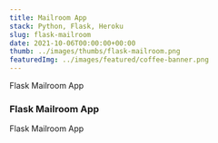 ```yaml
---
title: Mailroom App
stack: Python, Flask, Heroku
slug: flask-mailroom
date: 2021-10-06T00:00:00+00:00
thumb: ../images/thumbs/flask-mailroom.png
featuredImg: ../images/featured/coffee-banner.png
---
```


Flask Mailroom App

### Flask Mailroom App

Flask Mailroom App
